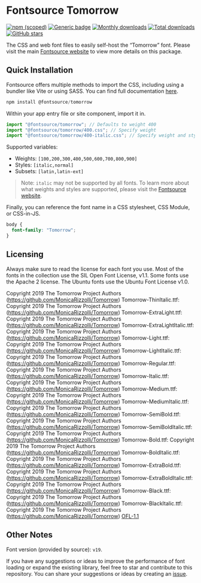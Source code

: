 # Fontsource Tomorrow

[![npm (scoped)](https://img.shields.io/npm/v/@fontsource/tomorrow?color=brightgreen)](https://www.npmjs.com/package/@fontsource/tomorrow) [![Generic badge](https://img.shields.io/badge/fontsource-passing-brightgreen)](https://github.com/fontsource/fontsource) [![Monthly downloads](https://badgen.net/npm/dm/@fontsource/tomorrow)](https://github.com/fontsource/fontsource) [![Total downloads](https://badgen.net/npm/dt/@fontsource/tomorrow)](https://github.com/fontsource/fontsource) [![GitHub stars](https://img.shields.io/github/stars/fontsource/fontsource.svg?style=social&label=Star)](https://github.com/fontsource/fontsource/stargazers)

The CSS and web font files to easily self-host the “Tomorrow” font. Please visit the main [Fontsource website](https://fontsource.org/fonts/tomorrow) to view more details on this package.

## Quick Installation

Fontsource offers multiple methods to import the CSS, including using a bundler like Vite or using SASS. You can find full documentation [here](https://fontsource.org/docs/getting-started/introduction).

```javascript
npm install @fontsource/tomorrow
```

Within your app entry file or site component, import it in.

```javascript
import "@fontsource/tomorrow"; // Defaults to weight 400
import "@fontsource/tomorrow/400.css"; // Specify weight
import "@fontsource/tomorrow/400-italic.css"; // Specify weight and style
```

Supported variables:
- Weights: `[100,200,300,400,500,600,700,800,900]`
- Styles: `[italic,normal]`
- Subsets: `[latin,latin-ext]`

> Note: `italic` may not be supported by all fonts. To learn more about what weights and styles are supported, please visit the [Fontsource website](https://fontsource.org/fonts/tomorrow).

Finally, you can reference the font name in a CSS stylesheet, CSS Module, or CSS-in-JS.

```css
body {
  font-family: "Tomorrow";
}
```

## Licensing
Always make sure to read the license for each font you use. Most of the fonts in the collection use the SIL Open Font License, v1.1. Some fonts use the Apache 2 license. The Ubuntu fonts use the Ubuntu Font License v1.0.

Copyright 2019 The Tomorrow Project Authors (https://github.com/MonicaRizzolli/Tomorrow) Tomorrow-ThinItalic.ttf: Copyright 2019 The Tomorrow Project Authors (https://github.com/MonicaRizzolli/Tomorrow) Tomorrow-ExtraLight.ttf: Copyright 2019 The Tomorrow Project Authors (https://github.com/MonicaRizzolli/Tomorrow) Tomorrow-ExtraLightItalic.ttf: Copyright 2019 The Tomorrow Project Authors (https://github.com/MonicaRizzolli/Tomorrow) Tomorrow-Light.ttf: Copyright 2019 The Tomorrow Project Authors (https://github.com/MonicaRizzolli/Tomorrow) Tomorrow-LightItalic.ttf: Copyright 2019 The Tomorrow Project Authors (https://github.com/MonicaRizzolli/Tomorrow) Tomorrow-Regular.ttf: Copyright 2019 The Tomorrow Project Authors (https://github.com/MonicaRizzolli/Tomorrow) Tomorrow-Italic.ttf: Copyright 2019 The Tomorrow Project Authors (https://github.com/MonicaRizzolli/Tomorrow) Tomorrow-Medium.ttf: Copyright 2019 The Tomorrow Project Authors (https://github.com/MonicaRizzolli/Tomorrow) Tomorrow-MediumItalic.ttf: Copyright 2019 The Tomorrow Project Authors (https://github.com/MonicaRizzolli/Tomorrow) Tomorrow-SemiBold.ttf: Copyright 2019 The Tomorrow Project Authors (https://github.com/MonicaRizzolli/Tomorrow) Tomorrow-SemiBoldItalic.ttf: Copyright 2019 The Tomorrow Project Authors (https://github.com/MonicaRizzolli/Tomorrow) Tomorrow-Bold.ttf: Copyright 2019 The Tomorrow Project Authors (https://github.com/MonicaRizzolli/Tomorrow) Tomorrow-BoldItalic.ttf: Copyright 2019 The Tomorrow Project Authors (https://github.com/MonicaRizzolli/Tomorrow) Tomorrow-ExtraBold.ttf: Copyright 2019 The Tomorrow Project Authors (https://github.com/MonicaRizzolli/Tomorrow) Tomorrow-ExtraBoldItalic.ttf: Copyright 2019 The Tomorrow Project Authors (https://github.com/MonicaRizzolli/Tomorrow) Tomorrow-Black.ttf: Copyright 2019 The Tomorrow Project Authors (https://github.com/MonicaRizzolli/Tomorrow) Tomorrow-BlackItalic.ttf: Copyright 2019 The Tomorrow Project Authors (https://github.com/MonicaRizzolli/Tomorrow)
[OFL-1.1](https://openfontlicense.org)

## Other Notes
Font version (provided by source): `v19`.

If you have any suggestions or ideas to improve the performance of font loading or expand the existing library, feel free to star and contribute to this repository. You can share your suggestions or ideas by creating an [issue](https://github.com/fontsource/fontsource/issues).